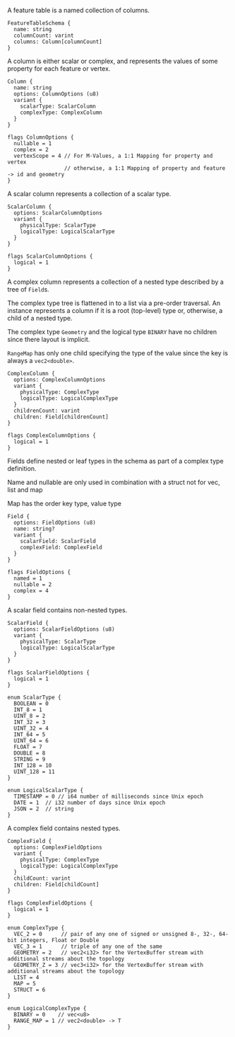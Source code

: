 
A feature table is a named collection of columns.

```
FeatureTableSchema {
  name: string
  columnCount: varint
  columns: Column[columnCount]
}
```

A column is either scalar or complex, and represents the values of some property for each feature or vertex.

```
Column {
  name: string
  options: ColumnOptions (u8)
  variant {
    scalarType: ScalarColumn
    complexType: ComplexColumn
  }
}

flags ColumnOptions {
  nullable = 1
  complex = 2
  vertexScope = 4 // For M-Values, a 1:1 Mapping for property and vertex
                  // otherwise, a 1:1 Mapping of property and feature -> id and geometry
}
```

A scalar column represents a collection of a scalar type.

```
ScalarColumn {
  options: ScalarColumnOptions
  variant {
    physicalType: ScalarType
    logicalType: LogicalScalarType
  }
}

flags ScalarColumnOptions {
  logical = 1
}
```

A complex column represents a collection of a nested type described by a tree of `Field`s.

The complex type tree is flattened in to a list via a pre-order traversal.  An instance represents a column if it is a root (top-level) type or, otherwise, a child of a nested type.

The complex type `Geometry` and the logical type `BINARY` have no children since there layout is implicit.

`RangeMap` has only one child specifying the type of the value since the key is always a `vec2<double>`.

```
ComplexColumn {
  options: ComplexColumnOptions
  variant {
    physicalType: ComplexType
    logicalType: LogicalComplexType
  }
  childrenCount: varint
  children: Field[childrenCount]
}

flags ComplexColumnOptions {
  logical = 1
}
```

Fields define nested or leaf types in the schema as part of a complex type definition.

Name and nullable are only used in combination with a struct not for vec, list and map

Map has the order key type, value type

```
Field {
  options: FieldOptions (u8)
  name: string?
  variant {
    scalarField: ScalarField
    complexField: ComplexField
  }
}

flags FieldOptions {
  named = 1
  nullable = 2
  complex = 4
}
```

A scalar field contains non-nested types.

```
ScalarField {
  options: ScalarFieldOptions (u8)
  variant {
    physicalType: ScalarType
    logicalType: LogicalScalarType
  }
}

flags ScalarFieldOptions {
  logical = 1
}

enum ScalarType {
  BOOLEAN = 0
  INT_8 = 1
  UINT_8 = 2
  INT_32 = 3
  UINT_32 = 4
  INT_64 = 5
  UINT_64 = 6
  FLOAT = 7
  DOUBLE = 8
  STRING = 9
  INT_128 = 10
  UINT_128 = 11
}

enum LogicalScalarType {
  TIMESTAMP = 0 // i64 number of milliseconds since Unix epoch
  DATE = 1  // i32 number of days since Unix epoch
  JSON = 2  // string
}

```

A complex field contains nested types.

```
ComplexField {
  options: ComplexFieldOptions
  variant {
    physicalType: ComplexType
    logicalType: LogicalComplexType
  }
  childCount: varint
  children: Field[childCount]
}

flags ComplexFieldOptions {
  logical = 1
}

enum ComplexType {
  VEC_2 = 0      // pair of any one of signed or unsigned 8-, 32-, 64-bit integers, Float or Double
  VEC_3 = 1      // triple of any one of the same
  GEOMETRY = 2   // vec2<i32> for the VertexBuffer stream with additional streams about the topology
  GEOMETRY_Z = 3 // vec3<i32> for the VertexBuffer stream with additional streams about the topology
  LIST = 4
  MAP = 5
  STRUCT = 6
}

enum LogicalComplexType {
  BINARY = 0    // vec<u8>
  RANGE_MAP = 1 // vec2<double> -> T
}
```
